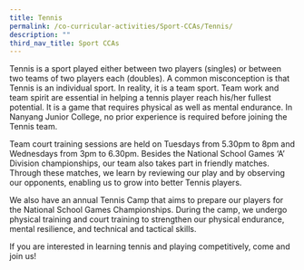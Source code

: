 ```yaml
---
title: Tennis
permalink: /co-curricular-activities/Sport-CCAs/Tennis/
description: ""
third_nav_title: Sport CCAs
---
```

Tennis is a sport played either between two players (singles) or between two teams of two players each (doubles). A common misconception is that Tennis is an individual sport. In reality, it is a team sport. Team work and team spirit are essential in helping a tennis player reach his/her fullest potential. It is a game that requires physical as well as mental endurance. In Nanyang Junior College, no prior experience is required before joining the Tennis team.

Team court training sessions are held on Tuesdays from 5.30pm to 8pm and Wednesdays from 3pm to 6.30pm. Besides the National School Games ‘A’ Division championships, our team also takes part in friendly matches. Through these matches, we learn by reviewing our play and by observing our opponents, enabling us to grow into better Tennis players.

We also have an annual Tennis Camp that aims to prepare our players for the National School Games Championships. During the camp, we undergo physical training and court training to strengthen our physical endurance, mental resilience, and technical and tactical skills.

If you are interested in learning tennis and playing competitively, come and join us!